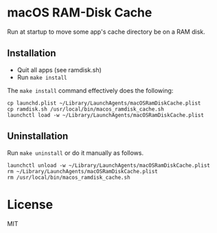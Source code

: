 # macOS RAM-Disk Cache

Run at startup to move some app's cache directory be on a RAM disk.

## Installation

- Quit all apps (see ramdisk.sh)
- Run `make install`

The `make install` command effectively does the following:

    cp launchd.plist ~/Library/LaunchAgents/macOSRamDiskCache.plist
    cp ramdisk.sh /usr/local/bin/macos_ramdisk_cache.sh
    launchctl load -w ~/Library/LaunchAgents/macOSRamDiskCache.plist

## Uninstallation

Run `make uninstall` or do it manually as follows.

    launchctl unload -w ~/Library/LaunchAgents/macOSRamDiskCache.plist
    rm ~/Library/LaunchAgents/macOSRamDiskCache.plist
    rm /usr/local/bin/macos_ramdisk_cache.sh

# License

MIT
